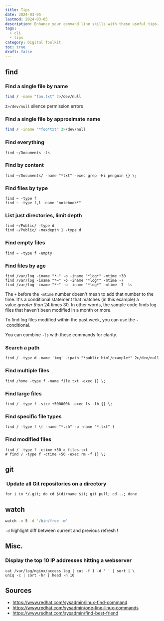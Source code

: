 ```yaml
---
title: Tips
date: 2024-03-05
lastmod: 2024-03-05
description: Enhance your command line skills with these useful tips.
tags:
  - cli
  - tips
category: Digital Toolkit
toc: true
draft: false
---
```


## find

### Find a single file by name

```sh
find / -name "foo.txt" 2>/dev/null
```

`2>/dev/null` silence permission errors

### Find a single file by approximate name

```sh
find / -iname "*foo*txt" 2>/dev/null
```

### Find everything

```shell
find ~/Documents -ls
```

### Find by content

```shell
find ~/Documents/ -name "*txt" -exec grep -Hi penguin {} \;
```

### Find files by type

```shell
find ~ -type f
find ~ -type f,l -name "notebook*"
```

### List just directories, limit depth

```shell
find ~/Public/ -type d
find ~/Public/ -maxdepth 1 -type d
```

### Find empty files

```shell
find ~ -type f -empty
```

### Find files by age

```shell
find /var/log -iname "*~" -o -iname "*log*" -mtime +30
find /var/log -iname "*~" -o -iname "*log*" -mtime -7
find /var/log -iname "*~" -o -iname "*log*" -mtime -7 -ls
```

The `+` before the `-mtime` number doesn't mean to add that number to the time. It's a conditional statement that matches (in this example) a value *greater than* 24 times 30. In other words, the sample code finds log files that haven't been modified in a month or more.

To find log files modified within the past week, you can use the `-` conditional.

You can combine `-ls` with these commands for clarity.

### Search a path

```shell
find / -type d -name 'img' -ipath "*public_html/example*" 2>/dev/null
```

### Find multiple files

```shell
find /home -type f -name file.txt -exec {} \;
```

### Find large files

```shell
find / -type f -size +500000k -exec ls -lh {} \;
```

### Find specific file types

```shell
find / -type f \( -name "*.sh" -o -name "*.txt" )
```

### Find modified files

```shell
find / -type f -ctime +50 > files.txt
# find / -type f -ctime +50 -exec rm -f {} \;
```

## git

###  Update all Git repositories on a directory

```shell
for i in */.git; do cd $(dirname $i); git pull; cd ..; done
```

## watch

```sh
watch -n 5 -d '/bin/free -m'
```

`-d` highlight diff between current and previous refresh !

## Misc.

### Display the top 10 IP addresses hitting a webserver

```shell
cat /var/log/nginx/access.log | cut -f 1 -d ' ' | sort | \
uniq -c | sort -hr | head -n 10
```

## Sources

- https://www.redhat.com/sysadmin/linux-find-command
- https://www.redhat.com/sysadmin/one-line-linux-commands
- https://www.redhat.com/sysadmin/find-best-friend
